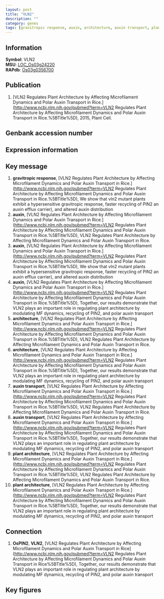 ```yaml
---
layout: post
title: "VLN2"
description: ""
category: genes
tags: [gravitropic response, auxin, architecture, auxin transport, plant architecture, Gene]
---
```


## Information
__Symbol__: VLN2  
__MSU__: [LOC_Os03g24220](http://rice.plantbiology.msu.edu/cgi-bin/ORF_infopage.cgi?orf=LOC_Os03g24220)  
__RAPdb__: [Os03g0356700](http://rapdb.dna.affrc.go.jp/viewer/gbrowse_details/irgsp1?name=Os03g0356700)  

## Publication
1. [VLN2 Regulates Plant Architecture by Affecting Microfilament Dynamics and Polar Auxin Transport in Rice.](http://www.ncbi.nlm.nih.gov/pubmed?term=VLN2 Regulates Plant Architecture by Affecting Microfilament Dynamics and Polar Auxin Transport in Rice.%5BTitle%5D), 2015, Plant Cell.

## Genbank accession number

## Expression information

## Key message
1. __gravitropic response__, [VLN2 Regulates Plant Architecture by Affecting Microfilament Dynamics and Polar Auxin Transport in Rice.](http://www.ncbi.nlm.nih.gov/pubmed?term=VLN2 Regulates Plant Architecture by Affecting Microfilament Dynamics and Polar Auxin Transport in Rice.%5BTitle%5D),  We show that vln2 mutant plants exhibit a hypersensitive gravitropic response, faster recycling of PIN2 an auxin efflux carrier), and altered auxin distribution
2. __auxin__, [VLN2 Regulates Plant Architecture by Affecting Microfilament Dynamics and Polar Auxin Transport in Rice.](http://www.ncbi.nlm.nih.gov/pubmed?term=VLN2 Regulates Plant Architecture by Affecting Microfilament Dynamics and Polar Auxin Transport in Rice.%5BTitle%5D), VLN2 Regulates Plant Architecture by Affecting Microfilament Dynamics and Polar Auxin Transport in Rice.
3. __auxin__, [VLN2 Regulates Plant Architecture by Affecting Microfilament Dynamics and Polar Auxin Transport in Rice.](http://www.ncbi.nlm.nih.gov/pubmed?term=VLN2 Regulates Plant Architecture by Affecting Microfilament Dynamics and Polar Auxin Transport in Rice.%5BTitle%5D),  We show that vln2 mutant plants exhibit a hypersensitive gravitropic response, faster recycling of PIN2 an auxin efflux carrier), and altered auxin distribution
4. __auxin__, [VLN2 Regulates Plant Architecture by Affecting Microfilament Dynamics and Polar Auxin Transport in Rice.](http://www.ncbi.nlm.nih.gov/pubmed?term=VLN2 Regulates Plant Architecture by Affecting Microfilament Dynamics and Polar Auxin Transport in Rice.%5BTitle%5D),  Together, our results demonstrate that VLN2 plays an important role in regulating plant architecture by modulating MF dynamics, recycling of PIN2, and polar auxin transport
5. __architecture__, [VLN2 Regulates Plant Architecture by Affecting Microfilament Dynamics and Polar Auxin Transport in Rice.](http://www.ncbi.nlm.nih.gov/pubmed?term=VLN2 Regulates Plant Architecture by Affecting Microfilament Dynamics and Polar Auxin Transport in Rice.%5BTitle%5D), VLN2 Regulates Plant Architecture by Affecting Microfilament Dynamics and Polar Auxin Transport in Rice.
6. __architecture__, [VLN2 Regulates Plant Architecture by Affecting Microfilament Dynamics and Polar Auxin Transport in Rice.](http://www.ncbi.nlm.nih.gov/pubmed?term=VLN2 Regulates Plant Architecture by Affecting Microfilament Dynamics and Polar Auxin Transport in Rice.%5BTitle%5D),  Together, our results demonstrate that VLN2 plays an important role in regulating plant architecture by modulating MF dynamics, recycling of PIN2, and polar auxin transport
7. __auxin transport__, [VLN2 Regulates Plant Architecture by Affecting Microfilament Dynamics and Polar Auxin Transport in Rice.](http://www.ncbi.nlm.nih.gov/pubmed?term=VLN2 Regulates Plant Architecture by Affecting Microfilament Dynamics and Polar Auxin Transport in Rice.%5BTitle%5D), VLN2 Regulates Plant Architecture by Affecting Microfilament Dynamics and Polar Auxin Transport in Rice.
8. __auxin transport__, [VLN2 Regulates Plant Architecture by Affecting Microfilament Dynamics and Polar Auxin Transport in Rice.](http://www.ncbi.nlm.nih.gov/pubmed?term=VLN2 Regulates Plant Architecture by Affecting Microfilament Dynamics and Polar Auxin Transport in Rice.%5BTitle%5D),  Together, our results demonstrate that VLN2 plays an important role in regulating plant architecture by modulating MF dynamics, recycling of PIN2, and polar auxin transport
9. __plant architecture__, [VLN2 Regulates Plant Architecture by Affecting Microfilament Dynamics and Polar Auxin Transport in Rice.](http://www.ncbi.nlm.nih.gov/pubmed?term=VLN2 Regulates Plant Architecture by Affecting Microfilament Dynamics and Polar Auxin Transport in Rice.%5BTitle%5D), VLN2 Regulates Plant Architecture by Affecting Microfilament Dynamics and Polar Auxin Transport in Rice.
10. __plant architecture__, [VLN2 Regulates Plant Architecture by Affecting Microfilament Dynamics and Polar Auxin Transport in Rice.](http://www.ncbi.nlm.nih.gov/pubmed?term=VLN2 Regulates Plant Architecture by Affecting Microfilament Dynamics and Polar Auxin Transport in Rice.%5BTitle%5D),  Together, our results demonstrate that VLN2 plays an important role in regulating plant architecture by modulating MF dynamics, recycling of PIN2, and polar auxin transport

## Connection
1. __OsPIN2__, __VLN2__, [VLN2 Regulates Plant Architecture by Affecting Microfilament Dynamics and Polar Auxin Transport in Rice](http://www.ncbi.nlm.nih.gov/pubmed?term=VLN2 Regulates Plant Architecture by Affecting Microfilament Dynamics and Polar Auxin Transport in Rice%5BTitle%5D), Together, our results demonstrate that VLN2 plays an important role in regulating plant architecture by modulating MF dynamics, recycling of PIN2, and polar auxin transport

## Key figures


